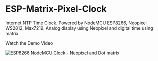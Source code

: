 # ESP-Matrix-Pixel-Clock

Internet NTP Time Clock. Powered by NodeMCU ESP8266, Neopixel WS2812, Max7219. Analog display using Neopixel and digital time using matrix.

Watch the Demo Video

[![ESP8266 NodeMCU Clock - Neopixel and Dot matrix](http://img.youtube.com/vi/Y8lEw7BUuEc/0.jpg)](http://www.youtube.com/watch?v=Y8lEw7BUuEc "ESP8266 NodeMCU Clock - Neopixel and Dot matrix")
